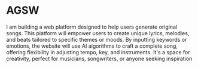 # AGSW


I am building a web platform designed to help users generate original songs. This platform will empower users to create unique lyrics, melodies, and beats tailored to specific themes or moods. By inputting keywords or emotions, the website will use AI algorithms to craft a complete song, offering flexibility in adjusting tempo, key, and instruments. It's a space for creativity, perfect for musicians, songwriters, or anyone seeking inspiration
